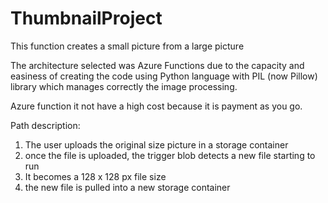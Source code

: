# ThumbnailProject
This function creates a small picture from a large picture

The architecture selected was Azure Functions due to the capacity and easiness of creating the code using Python language with
PIL (now Pillow) library which manages correctly the image processing.

Azure function it not have a high cost because it is payment as you go. 

Path description:
1. The user uploads the original size picture in a storage container
2. once the file is uploaded, the trigger blob detects a new file starting to run
3. It becomes a 128 x 128 px file size
4. the new file is pulled into a new storage container
